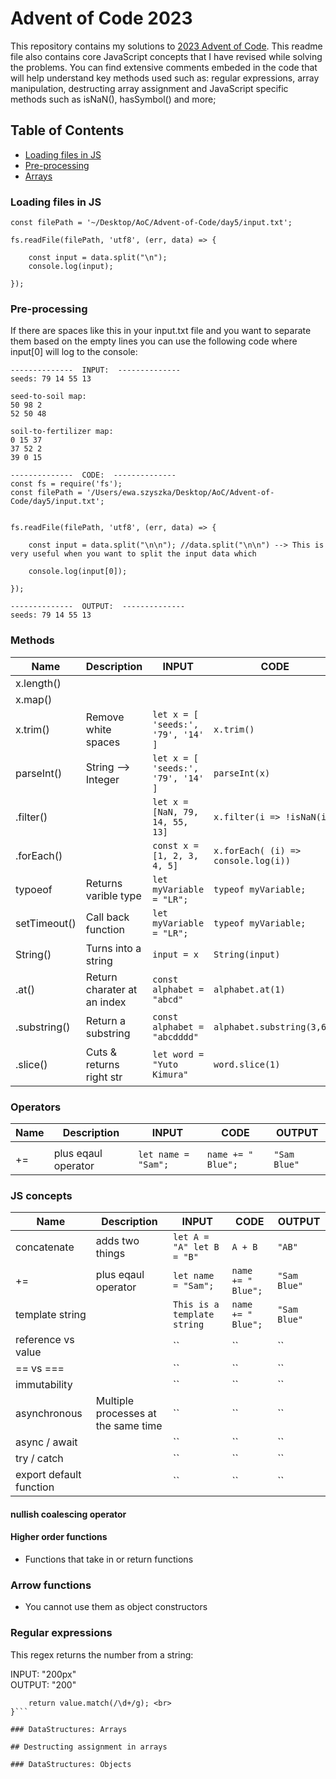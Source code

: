 # Advent of Code 2023

This repository contains my solutions to [ 2023 Advent of Code](https://adventofcode.com/).
This readme file also contains core JavaScript concepts that I have revised while solving the problems.
You can find extensive comments embeded in the code that will help understand key methods used such as: regular expressions, array manipulation, destructing array assignment and JavaScript specific methods such as isNaN(), hasSymbol() and more;

## Table of Contents

- [Loading files in JS](#loading-files-in-js)
- [Pre-processing](#pre-processing)
- [Arrays](#Arrays)

### Loading files in JS

```const fs = require('fs');
const filePath = '~/Desktop/AoC/Advent-of-Code/day5/input.txt';

fs.readFile(filePath, 'utf8', (err, data) => {

    const input = data.split("\n");
    console.log(input);

});
```

### Pre-processing

If there are spaces like this in your input.txt file and you want to separate them based on the empty lines you can use the following code where input[0] will log to the console:

```
--------------  INPUT:  --------------
seeds: 79 14 55 13

seed-to-soil map:
50 98 2
52 50 48

soil-to-fertilizer map:
0 15 37
37 52 2
39 0 15
```

```
--------------  CODE:  --------------
const fs = require('fs');
const filePath = '/Users/ewa.szyszka/Desktop/AoC/Advent-of-Code/day5/input.txt';


fs.readFile(filePath, 'utf8', (err, data) => {

    const input = data.split("\n\n"); //data.split("\n\n") --> This is very useful when you want to split the input data which

    console.log(input[0]);

});
```

```
--------------  OUTPUT:  --------------
seeds: 79 14 55 13
```

### Methods

| Name         | Description                 | INPUT                              | CODE                                | OUTPUT             |
| ------------ | --------------------------- | ---------------------------------- | ----------------------------------- | ------------------ |
| x.length()   |                             |                                    |                                     |                    |
| x.map()      |                             |                                    |                                     |                    |
| x.trim()     | Remove white spaces         | `let x = [ 'seeds:', '79', '14' ]` | `x.trim()`                          |                    |
| parseInt()   | String --> Integer          | `let x = [ 'seeds:', '79', '14' ]` | `parseInt(x)`                       | `[ Nan, 79, 14 ] ` |
| .filter()    |                             | `let x = [NaN, 79, 14, 55, 13]`    | `x.filter(i => !isNaN(i))`          | `[ 79, 14 ] `      |
| .forEach()   |                             | `const x = [1, 2, 3, 4, 5]`        | `x.forEach( (i) => console.log(i))` | `1,2,3,4,5`        |
| typoeof      | Returns varible type        | `let myVariable = "LR";`           | `typeof myVariable;`                | `string`           |
| setTimeout() | Call back function          | `let myVariable = "LR";`           | `typeof myVariable;`                | `string`           |
| String()     | Turns into a string         | `input = x `                       | `String(input)`                     | `"x"`              |
| .at()        | Return charater at an index | `const alphabet = "abcd"`          | `alphabet.at(1)`                    | `"b"`              |
| .substring() | Return a substring          | `const alphabet = "abcdddd"`       | `alphabet.substring(3,6);`          | `"dddd"`           |
| .slice()     | Cuts & returns right str    | `let word = "Yuto Kimura"`         | `word.slice(1)`                     | `uto Kimura`       |

### Operators

| Name | Description         | INPUT               | CODE               | OUTPUT       |
| ---- | ------------------- | ------------------- | ------------------ | ------------ |
|      |                     |                     |                    |              |
| +=   | plus eqaul operator | `let name = "Sam";` | `name += " Blue";` | `"Sam Blue"` |

### JS concepts

| Name                    | Description                         | INPUT                       | CODE               | OUTPUT       |
| ----------------------- | ----------------------------------- | --------------------------- | ------------------ | ------------ |
| concatenate             | adds two things                     | `let A = "A" let B = "B"`   | `A + B`            | `"AB"`       |
| +=                      | plus eqaul operator                 | `let name = "Sam";`         | `name += " Blue";` | `"Sam Blue"` |
| template string         |                                     | `This is a template string` | `name += " Blue";` | `"Sam Blue"` |
| reference vs value      |                                     | ``                          | ``                 | ``           |
| == vs ===               |                                     | ``                          | ``                 | ``           |
| immutability            |                                     | ``                          | ``                 | ``           |
| asynchronous            | Multiple processes at the same time | ``                          | ``                 | ``           |
| async / await           |                                     | ``                          | ``                 | ``           |
| try / catch             |                                     | ``                          | ``                 | ``           |
| export default function |                                     | ``                          | ``                 | ``           |

#### nullish coalescing operator

#### Higher order functions

- Functions that take in or return functions

### Arrow functions

- You cannot use them as object constructors

### Regular expressions

This regex returns the number from a string:

INPUT: "200px" <br>
OUTPUT: "200" <br>

````export function getBoxWidth(value) { <br>
    return value.match(/\d+/g); <br>
}```

### DataStructures: Arrays

## Destructing assignment in arrays

### DataStructures: Objects

````
